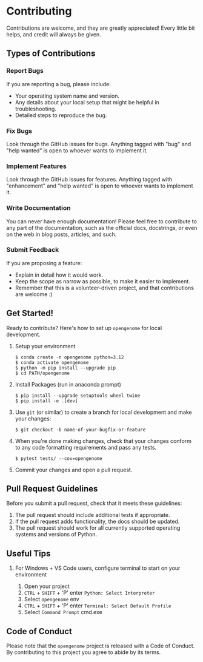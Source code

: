 # Contributing

Contributions are welcome, and they are greatly appreciated! Every little bit
helps, and credit will always be given.

## Types of Contributions

### Report Bugs

If you are reporting a bug, please include:

* Your operating system name and version.
* Any details about your local setup that might be helpful in troubleshooting.
* Detailed steps to reproduce the bug.

### Fix Bugs

Look through the GitHub issues for bugs. Anything tagged with "bug" and "help
wanted" is open to whoever wants to implement it.

### Implement Features

Look through the GitHub issues for features. Anything tagged with "enhancement"
and "help wanted" is open to whoever wants to implement it.

### Write Documentation

You can never have enough documentation! Please feel free to contribute to any
part of the documentation, such as the official docs, docstrings, or even
on the web in blog posts, articles, and such.

### Submit Feedback

If you are proposing a feature:

* Explain in detail how it would work.
* Keep the scope as narrow as possible, to make it easier to implement.
* Remember that this is a volunteer-driven project, and that contributions
  are welcome :)

## Get Started!

Ready to contribute? Here's how to set up `opengenome` for local development.

1. Setup your environment

    ```console
    $ conda create -n opengenome python=3.12
    $ conda activate opengenome
    $ python -m pip install --upgrade pip
    $ cd PATH/opengenome
    ```

1. Install Packages (run in anaconda prompt)

    ```console
    $ pip install --upgrade setuptools wheel twine
    $ pip install -e .[dev]
    ```

1. Use `git` (or similar) to create a branch for local development and make your changes:

    ```console
    $ git checkout -b name-of-your-bugfix-or-feature
    ```

1. When you're done making changes, check that your changes conform to any code formatting requirements and pass any tests.

    ```console
    $ pytest tests/ --cov=opengenome
    ```

1. Commit your changes and open a pull request.

## Pull Request Guidelines

Before you submit a pull request, check that it meets these guidelines:

1. The pull request should include additional tests if appropriate.
2. If the pull request adds functionality, the docs should be updated.
3. The pull request should work for all currently supported operating systems and versions of Python.

## Useful Tips

1. For Windows + VS Code users, configure terminal to start on your environment

    1. Open your project
    1. `CTRL` + `SHIFT` + 'P' enter `Python: Select Interpreter`
    1. Select `opengenome` env
    1. `CTRL` + `SHIFT` + 'P' enter `Terminal: Select Default Profile`
    1. Select `Command Prompt` cmd.exe

## Code of Conduct

Please note that the `opengenome` project is released with a
Code of Conduct. By contributing to this project you agree to abide by its terms.
